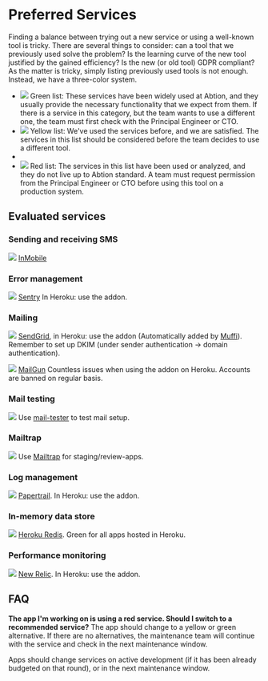 # Preferred Services

Finding a balance between trying out a new service or using a well-known tool is tricky. There are several things to consider: can a tool that we previously used solve the problem? Is the learning curve of the new tool justified by the gained efficiency? Is the new (or old tool) GDPR compliant?
As the matter is tricky, simply listing previously used tools is not enough. Instead, we have a three-color system.


- ![](https://via.placeholder.com/10/00c900/?text=+) Green list: These services have been widely used at Abtion, and they usually provide the necessary functionality that we expect from them.
If there is a service in this category, but the team wants to use a different one, the team must first check with the Principal Engineer or CTO.
- ![](https://via.placeholder.com/10/ffff00/?text=+) Yellow list: We've used the services before, and we are satisfied. The services in this list should be considered before the team decides to use a different tool.
-
- ![](https://via.placeholder.com/10/f03c15/?text=+) Red list: The services in this list have been used or analyzed, and they do not live up to Abtion standard. A team must request permission from the Principal Engineer or CTO before using this tool on a production system.

## Evaluated services
### Sending and receiving SMS
![](https://via.placeholder.com/10/00c900/?text=+) [InMobile](https://www.inmobile.com/)

### Error management
![](https://via.placeholder.com/10/ffff00/?text=+) [Sentry](sentry.io) In Heroku: use the addon.
### Mailing
![](https://via.placeholder.com/10/ffff00/?text=+) [SendGrid](https://sendgrid.com/), in Heroku: use the addon (Automatically added by [Muffi](https://github.com/abtion/muffi)).
Remember to set up DKIM (under sender authentication -> domain authentication).

![](https://via.placeholder.com/10/f03c15/?text=+) [MailGun](mailgun.com) Countless issues when using the addon on Heroku. Accounts are banned on regular basis.
### Mail testing
![](https://via.placeholder.com/10/ffff00/?text=+) Use [mail-tester](https://www.mail-tester.com) to test mail setup.

### Mailtrap
![](https://via.placeholder.com/10/ffff00/?text=+) Use [Mailtrap](https://mailtrap.io) for staging/review-apps.

### Log management
![](https://via.placeholder.com/10/00c900/?text=+) [Papertrail](https://papertrailapp.com/). In Heroku: use the addon.

### In-memory data store
![](https://via.placeholder.com/10/00c900/?text=+) [Heroku Redis](https://elements.heroku.com/addons/heroku-redis). Green for all apps hosted in Heroku.

### Performance monitoring
![](https://via.placeholder.com/10/ffff00/?text=+) [New Relic](https://newrelic.com). In Heroku: use the addon.


## FAQ

**The app I'm working on is using a red service. Should I switch to a recommended service?**
The app should change to a yellow or green alternative. If there are no alternatives, the maintenance team will continue with the service and check in the next maintenance window.

Apps should change services on active development (if it has been already budgeted on that round), or in the next maintenance window.

